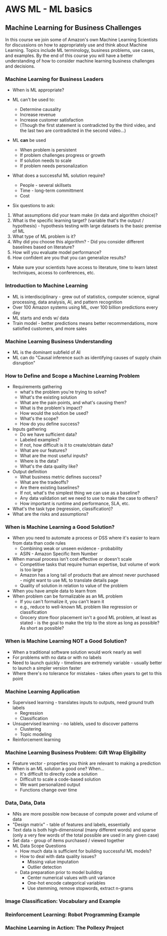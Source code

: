 # AWS ML - ML basics

## Machine Learning for Business Challenges

In this course we join some of Amazon's own Machine Learning Scientists for discussions on how to appropriately use and think about Machine Learning. Topics include ML terminology, business problems, use cases, and examples. By the end of this course you will have a better understanding of how to consider machine learning  business challenges and decisions.

### Machine Learning for Business Leaders

* When is ML appropriate?
 
* ML can't be used to:
    * Determine causality
    * Increase revenue
    * Increase customer satisfaction
    * (Though the first statement is contradicted by the third video, and the last two are contradicted in the second video...)
* ML **can** be used 
    * When problem is persistent
    * If problem challenges progress or growth
    * If solution needs to scale
    * If problem needs personalization
    
* What does a successful ML solution require?
    * People - several skillsets
    * Time - long-term committment
    * Cost
    
* Six questions to ask:

1.  What assumptions did your team make (in data and algorithm choice)?
2.  What is the specific learning target? (variable that's the output / hypothesis) - hypothesis testing with large datasets is the basic premise of ML
3.  What type of ML problem is it?
4.  Why did you choose this algorithm? - Did you consider different baselines based on literature?
5.  How will you evaluate model performance?
6.  How confident are you that you can generalize results?

* Make sure your scientists have access to literature, time to learn latest techniques, access to conferences, etc.

### Introduction to Machine Learning

* ML is interdisciplinary - grew out of statistics, computer science, signal processing, data analysis, AI, and pattern recognition
* Over 100 Amazon systems using ML, over 100 billion predictions every day
* ML starts and ends w/ data
* Train model - better predictions means better recommendations, more satisfied customers, and more sales

### Machine Learning Business Understanding

* ML is the dominant subfield of AI
* ML can do "Causal inference such as identifying causes of supply chain disruption"

### How to Define and Scope a Machine Learning Problem

* Requirements gathering 
    * what's the problem you're trying to solve?
    * What's the existing solution
    * What are the pain points, and what's causing them?
    * What is the problem's impact?
    * How would the solution be used?
    * What's the scope?
    * How do you define success?
* Inputs gathering
    * Do we have sufficient data?
    * Labeled examples?
    * If not, how difficult is it to create/obtain data?
    * What are our features?
    * What are the most useful inputs?
    * Where is the data?
    * What's the data quality like?
* Output definition
    * What business metric defines success?
    * What are the tradeoffs?
    * Are there existing baselines?
    * If not, what's the simplest thing we can use as a baseline?
    * Any data validation set we need to use to make the case to others?
    * How important is runtime and performance, SLA, etc.
* What's the task type (regression, classification)?
* What are the risks and assumptions?

### When is Machine Learning a Good Solution?

* When you need to automate a process or DSS where it's easier to learn from data than code rules
    * Combining weak or unseen evidence - probability
    * ASIN - Amazon Specific Item Number
* When manual process isn't cost effective or doesn't scale
    * Competitive tasks that require human expertise, but volume of work is too large
    * Amazon has a long tail of products that are almost never purchased - might want to use ML to translate details page
    * Quality of solution in relation to value of the problem
* When you have ample data to learn from
* When problem can be formalizable as an ML problem
    * If you can't formalize it, you can't learn it
    * e.g., reduce to well-known ML problem like regression or classification
    * Grocery store floor placement isn't a good ML problem, at least as stated - is the goal to make the trip to the store as long as possible?  As short as possible?

### When is Machine Learning NOT a Good Solution?

* When a traditional software solution would work nearly as well
* For problems with no data or with no labels
* Need to launch quickly - timelines are extremely variable - usually better to launch a simpler version faster
* Where there's no tolerance for mistakes - takes often years to get to this point

### Machine Learning Application

* Supervised learning - translates inputs to outputs, need ground truth labels
    * Regression
    * Classification
* Unsupervised learning - no lablels, used to discover patterns
    * Clustering
    * Topic modeling
* Reinforcement learning

### Machine Learning Business Problem: Gift Wrap Eligibility

* Feature vector - properties you think are relevant to making a prediction
* When is an ML solution a good one?   When...
    * It's difficult to directly code a solution
    * Difficult to scale a code-based solution
    * We want personalized output
    * Functions change over time

### Data, Data, Data

* NNs are more possible now because of compute power and volume of data
* "Design matrix" - table of features and labels, essentially
* Text data is both high-dimensional (many different words) and sparse (only a very few words of the total possible are used in any given case)
* Set data - group of items purchased / viewed together
* ML Data Scope Questions
    * How much data is sufficient for building successful ML models?
    * How to deal with data quality issues?
        * Missing value imputation
        * Outlier detection
    * Data preparation prior to model building
        * Center numerical values with unit variance
        * One-hot encode categorical variables
        * Use stemming, remove stopwords, extract n-grams
        

### Image Classification: Vocabulary and Example



### Reinforcement Learning: Robot Programming Example



### Machine Learning in Action: The Pollexy Project


